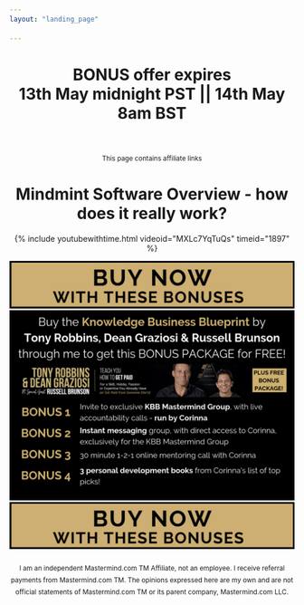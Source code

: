 ```yaml
---
layout: "landing_page"

---
```

<center>
<h1>
BONUS offer expires<br>
13th May midnight PST  ||  14th May 8am BST<br>
<span id="demo"></span>
</h1>

<img src="/i/Mainlogo1500x500.jpg" alt="Inspiring Life Design logo" width="0" height="0">

<sub>This page contains affiliate links</sub><br>


<h1>Mindmint Software Overview - how does it really work?</h1>

{% include youtubewithtime.html videoid="MXLc7YqTuQs" timeid="1897" %}


<a href="https://cl518.isrefer.com/go/kbborder/a1899" target="_blank">
  <img src="/i/Buttons/kbb-buy-now.png" alt="KBB buy now button">
</a>
<img src='/i/2019/kbb/bonus-page-header.png' alt='Image offering additional bonuses for the Knowledge Business Blueprint by Tony Robbins, Dean Graziosi and Russell Brunson'>

<a href="https://cl518.isrefer.com/go/kbborder/a1899" target="_blank">
  <img src="/i/Buttons/kbb-buy-now.png" alt="KBB buy now button">
</a>

<br>

<br>
<sub>I am an independent Mastermind.com TM Affiliate, not an employee. I receive referral payments from Mastermind.com TM. The opinions expressed here are my own and are not official statements of Mastermind.com TM or its parent company, Mastermind.com LLC.</sub>
</center>

<!-- Display the countdown timer in an element -->


<script type="text/javascript" src="https://moment.github.io/luxon/global/luxon.min.js"></script>
<script type="text/javascript">
    // Set the date we're counting down to (in UTC)
    var end = luxon.DateTime.fromISO("2019-05-13T23:59:59-07:00");

    var second = 1000;
    var minute = 60 * second;
    var hour = 60 * minute;
    var day = 24 * hour;

    // Get todays date and time
    var date = new Date();
    var now = luxon.DateTime.local();
    var diff = end.diff(now);

    // Update the count down every 1 second
    var x = setInterval(function() {

        // Time calculations for days, hours, minutes and seconds
        var days = Math.floor(diff / day);
        var hours = Math.floor((diff % day) / hour);
        var minutes = Math.floor((diff % hour) / minute);
        var seconds = Math.floor((diff % minute) / second);

        // Display the result in the element with id="demo"
        document.getElementById("demo").innerHTML = days + "d " + hours + "h "
        + minutes + "m " + seconds + "s ";

        // If the count down is finished, write some text 
        if (diff < 0) {
            clearInterval(x);
            document.getElementById("demo").innerHTML = "OFFER IS NOW CLOSED";
        }

        diff = diff - second;

    }, second);
</script>
